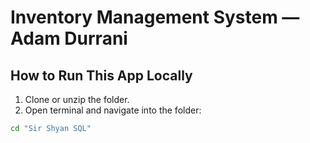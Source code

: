 # Inventory Management System — Adam Durrani

## How to Run This App Locally

1. Clone or unzip the folder.
2. Open terminal and navigate into the folder:

```bash
cd "Sir Shyan SQL"

